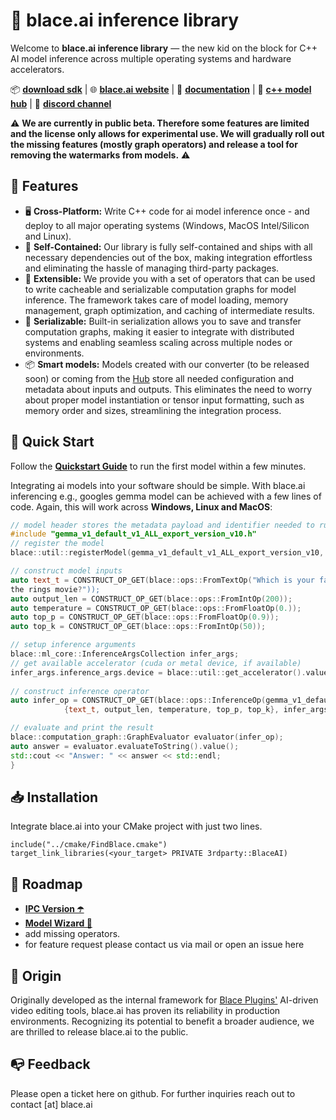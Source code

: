 # 🚀 blace.ai inference library  

Welcome to **blace.ai inference library** — the new kid on the block for C++ AI model 
inference across multiple operating systems and hardware accelerators.  

📦 [**download sdk**](https://github.com/blace-ai/blace-ai/releases) | 🌐 [**blace.ai website**](https://blace.ai) | 📖 [**documentation**](https://blace-ai.github.io/blace-ai/) | 🧠 [**c++ model hub**](https://www.blace.ai/hub/) | 💬 [**discord channel**](https://discord.com/channels/1202176342603616277/1318605344586338404)

⚠️ **We are currently in public beta. Therefore some features are limited and the license
only allows for experimental use. We will gradually roll out the missing features 
(mostly graph operators) and release a tool for removing the watermarks from 
models.** ⚠️

## 🎯 Features
- 🖥️ **Cross-Platform:** Write C++ code for ai model inference once - and deploy to 
  all major operating systems (Windows, MacOS Intel/Silicon and Linux).  
- 🧰 **Self-Contained:** Our library is fully self-contained and ships with all necessary dependencies out of the box,
  making integration effortless and eliminating the hassle of managing third-party packages.
- 🔌 **Extensible:** We provide you with a set of operators that can be used to write 
  cacheable and serializable computation graphs for model inference. The framework 
  takes care of model loading, memory management, graph optimization, and caching of intermediate results.
- 💾 **Serializable:** Built-in serialization allows you to save and transfer
  computation graphs, making it easier to integrate with distributed systems and enabling seamless scaling across multiple nodes or environments.
- 📦 **Smart models:** Models created with our converter (to be released soon) or 
  coming from the [Hub](https://www.blace.ai/hub/) store all needed configuration and 
  metadata about inputs and outputs. This eliminates the need to worry about proper model instantiation or tensor input formatting, such as memory order and sizes, streamlining the integration process.

## 🚀 Quick Start  

Follow the [**Quickstart Guide**](https://blace-ai.github.io/blace-ai/md_quickstart.html#quickstart_demo) to run the first model within a few minutes.

Integrating ai models into your software should be simple. With blace.ai inferencing e.g., googles gemma model can be achieved
with a few lines of code. Again, this will work across **Windows, Linux and MacOS**:  

```cpp
// model header stores the metadata payload and identifier needed to run it
#include "gemma_v1_default_v1_ALL_export_version_v10.h"
// register the model
blace::util::registerModel(gemma_v1_default_v1_ALL_export_version_v10, blace::util::getPathToExe());

// construct model inputs
auto text_t = CONSTRUCT_OP_GET(blace::ops::FromTextOp("Which is your favorite lord of 
the rings movie?"));
auto output_len = CONSTRUCT_OP_GET(blace::ops::FromIntOp(200));
auto temperature = CONSTRUCT_OP_GET(blace::ops::FromFloatOp(0.));
auto top_p = CONSTRUCT_OP_GET(blace::ops::FromFloatOp(0.9));
auto top_k = CONSTRUCT_OP_GET(blace::ops::FromIntOp(50));

// setup inference arguments
blace::ml_core::InferenceArgsCollection infer_args;
// get available accelerator (cuda or metal device, if available)
infer_args.inference_args.device = blace::util::get_accelerator().value();
 
// construct inference operator
auto infer_op = CONSTRUCT_OP_GET(blace::ops::InferenceOp(gemma_v1_default_v1_ALL_export_version_v10_IDENT,
            {text_t, output_len, temperature, top_p, top_k}, infer_args, 0));

// evaluate and print the result
blace::computation_graph::GraphEvaluator evaluator(infer_op);
auto answer = evaluator.evaluateToString().value();
std::cout << "Answer: " << answer << std::endl;
}
```

## 📥 Installation  

Integrate blace.ai into your CMake project with just two lines.

```
include("../cmake/FindBlace.cmake")
target_link_libraries(<your_target> PRIVATE 3rdparty::BlaceAI)
```

## 🧭 Roadmap 
- [**IPC Version ☂️**](https://blace-ai.github.io/blace-ai/md_ipc.html)
- [**Model Wizard 🧙**](https://blace-ai.github.io/blace-ai/md_model_wizard.html)
- add missing operators.
- for feature request please contact us via mail or open an issue here 

## 🌱 Origin
Originally developed as the internal framework for [Blace Plugins'](https://blaceplugins.com/) AI-driven video editing tools, blace.ai has proven its reliability in production environments. Recognizing its potential to benefit a broader audience, we are thrilled to release blace.ai to the public.

## 📭 Feedback
Please open a ticket here on github. For further inquiries reach out to contact [at] blace.ai  

